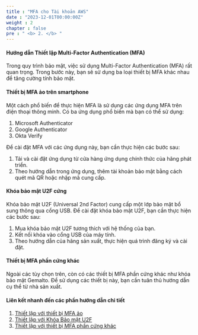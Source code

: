 ```yaml
---
title : "MFA cho Tài khoản AWS"
date : "2023-12-01T00:00:00Z" 
weight : 2
chapter : false
pre : " <b> 2. </b> "
---
```


#### Hướng dẫn Thiết lập Multi-Factor Authentication (MFA)

Trong quy trình bảo mật, việc sử dụng Multi-Factor Authentication (MFA) rất quan trọng. Trong bước này, bạn sẽ sử dụng ba loại thiết bị MFA khác nhau để tăng cường tính bảo mật.

#### Thiết bị MFA ảo trên smartphone

Một cách phổ biến để thực hiện MFA là sử dụng các ứng dụng MFA trên điện thoại thông minh. Có ba ứng dụng phổ biến mà bạn có thể sử dụng:

1. Microsoft Authenticator
2. Google Authenticator
3. Okta Verify

Để cài đặt MFA với các ứng dụng này, bạn cần thực hiện các bước sau:

1. Tải và cài đặt ứng dụng từ cửa hàng ứng dụng chính thức của hãng phát triển.
2. Theo hướng dẫn trong ứng dụng, thêm tài khoản bảo mật bằng cách quét mã QR hoặc nhập mã cung cấp.

#### Khóa bảo mật U2F cứng

Khóa bảo mật U2F (Universal 2nd Factor) cung cấp một lớp bảo mật bổ sung thông qua cổng USB. Để cài đặt khóa bảo mật U2F, bạn cần thực hiện các bước sau:

1. Mua khóa bảo mật U2F tương thích với hệ thống của bạn.
2. Kết nối khóa vào cổng USB của máy tính.
3. Theo hướng dẫn của hãng sản xuất, thực hiện quá trình đăng ký và cài đặt.

#### Thiết bị MFA phần cứng khác

Ngoài các tùy chọn trên, còn có các thiết bị MFA phần cứng khác như khóa bảo mật Gemalto. Để sử dụng các thiết bị này, bạn cần tuân thủ hướng dẫn cụ thể từ nhà sản xuất.

#### Liên kết nhanh đến các phần hướng dẫn chi tiết

1. [Thiết lập với thiết bị MFA ảo](#1-virtual-mfa-device)
2. [Thiết lập với Khóa Bảo mật U2F](#2-u2f-security-key)
3. [Thiết lập với thiết bị MFA phần cứng khác](#3-other-hardware-mfa-device)
